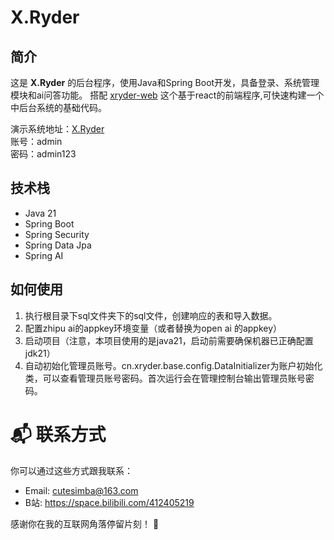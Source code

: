 # X.Ryder
## 简介
这是 **X.Ryder** 的后台程序，使用Java和Spring Boot开发，具备登录、系统管理模块和ai问答功能。
搭配 [xryder-web](https://github.com/pipijoe/xryder-web) 这个基于react的前端程序,可快速构建一个中后台系统的基础代码。

演示系统地址：[X.Ryder](https://xryder.cn)  
账号：admin  
密码：admin123  

## 技术栈
- Java 21
- Spring Boot
- Spring Security
- Spring Data Jpa
- Spring AI

## 如何使用
1. 执行根目录下sql文件夹下的sql文件，创建响应的表和导入数据。
2. 配置zhipu ai的appkey环境变量（或者替换为open ai 的appkey）
3. 启动项目（注意，本项目使用的是java21，启动前需要确保机器已正确配置jdk21）
4. 自动初始化管理员账号。cn.xryder.base.config.DataInitializer为账户初始化类，可以查看管理员账号密码。首次运行会在管理控制台输出管理员账号密码。

# 📬 联系方式

你可以通过这些方式跟我联系：

- Email:  cutesimba@163.com
- B站:  https://space.bilibili.com/412405219

感谢你在我的互联网角落停留片刻！ 💫